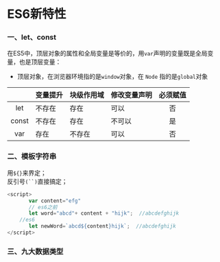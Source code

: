 # ES6新特性

### 一、let、const

在ES5中，顶层对象的属性和全局变量是等价的，用`var`声明的变量既是全局变量，也是顶层变量：

- 顶层对象，在浏览器环境指的是`window`对象，在 `Node` 指的是`global`对象

|       | 变量提升 | 块级作用域 | 修改变量声明 | 必须赋值 |
|:-----:| ---- | ----- | ------ |:----:|
| let   | 不存在  | 存在    | 可以     | 否    |
| const | 不存在  | 存在    | 不可以    | 是    |
| var   | 存在   | 不存在   | 可以     | 否    |

### 二、模板字符串

用`${}`来界定；  
反引号`(``)`直接搞定；

```javascript
<script>
       var content="efg"
       // es6之前
       let word="abcd"+ content + "hijk";  //abcdefghijk
	//es6
       let newWord=`abcd${content}hijk`;  //abcdefghijk
</script>
```

### 三、九大数据类型
